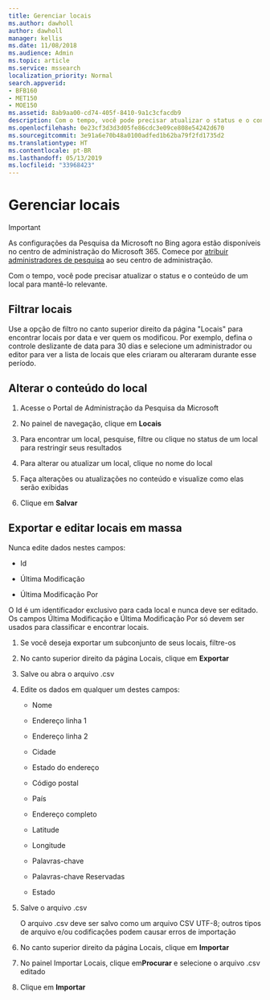```yaml
---
title: Gerenciar locais
ms.author: dawholl
author: dawholl
manager: kellis
ms.date: 11/08/2018
ms.audience: Admin
ms.topic: article
ms.service: mssearch
localization_priority: Normal
search.appverid:
- BFB160
- MET150
- MOE150
ms.assetid: 8ab9aa00-cd74-405f-8410-9a1c3cfacdb9
description: Com o tempo, você pode precisar atualizar o status e o conteúdo de um local para mantê-lo relevante.
ms.openlocfilehash: 0e23cf3d3d3d05fe86cdc3e09ce808e54242d670
ms.sourcegitcommit: 3e91a6e70b48a0100adfed1b62ba79f2fd1735d2
ms.translationtype: HT
ms.contentlocale: pt-BR
ms.lasthandoff: 05/13/2019
ms.locfileid: "33968423"
---
```

# <a name="manage-locations"></a>Gerenciar locais

> [!IMPORTANT]
> As configurações da Pesquisa da Microsoft no Bing agora estão disponíveis no centro de administração do Microsoft 365. Comece por [atribuir administradores de pesquisa](https://docs.microsoft.com/pt-BR/microsoftsearch/setup-microsoft-search#step-2-assign-search-admin-and-search-editor) ao seu centro de administração.
    
Com o tempo, você pode precisar atualizar o status e o conteúdo de um local para mantê-lo relevante. 
  
## <a name="filter-locations"></a>Filtrar locais

Use a opção de filtro no canto superior direito da página "Locais" para encontrar locais por data e ver quem os modificou. Por exemplo, defina o controle deslizante de data para 30 dias e selecione um administrador ou editor para ver a lista de locais que eles criaram ou alteraram durante esse período.
  
## <a name="change-location-content"></a>Alterar o conteúdo do local

1. Acesse o Portal de Administração da Pesquisa da Microsoft
    
2. No painel de navegação, clique em **Locais**
    
3. Para encontrar um local, pesquise, filtre ou clique no status de um local para restringir seus resultados
    
4. Para alterar ou atualizar um local, clique no nome do local
    
5. Faça alterações ou atualizações no conteúdo e visualize como elas serão exibidas 
    
6. Clique em **Salvar**
    
## <a name="bulk-export-and-edit-locations"></a>Exportar e editar locais em massa

Nunca edite dados nestes campos:
  
- Id
    
- Última Modificação
    
- Última Modificação Por
    
O Id é um identificador exclusivo para cada local e nunca deve ser editado. Os campos Última Modificação e Última Modificação Por só devem ser usados para classificar e encontrar locais.
  
1. Se você deseja exportar um subconjunto de seus locais, filtre-os
    
2. No canto superior direito da página Locais, clique em **Exportar**
    
3. Salve ou abra o arquivo .csv
    
4. Edite os dados em qualquer um destes campos:
    
   - Nome
    
   - Endereço linha 1
    
   - Endereço linha 2
    
   - Cidade
    
   - Estado do endereço
    
   - Código postal
    
   - País
    
   - Endereço completo
    
   - Latitude
    
   - Longitude
    
   - Palavras-chave
    
   - Palavras-chave Reservadas
    
   - Estado
    
5. Salve o arquivo .csv

    O arquivo .csv deve ser salvo como um arquivo CSV UTF-8; outros tipos de arquivo e/ou codificações podem causar erros de importação
    
6. No canto superior direito da página Locais, clique em **Importar**
    
7. No painel Importar Locais, clique em**Procurar** e selecione o arquivo .csv editado 
    
8. Clique em **Importar**

  

